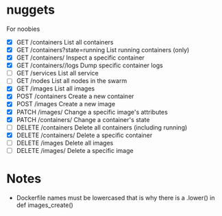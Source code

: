 # nuggets
For noobies

* [x] GET /containers                     	  List all containers
* [x] GET /containers?state=running       	  List running containers (only)
* [x] GET /containers/<id>	                  Inspect a specific container
* [x] GET /containers/<id>/logs	              Dump specific container logs
* [ ] GET /services		            	          List all service
* [ ] GET /nodes		            	            List all nodes in the swarm
* [x] GET /images		            	            List all images
* [x] POST /containers		            	      Create a new container
* [x] POST /images		            	          Create a new image
* [x] PATCH /images/<id>		            	    Change a specific image's attributes
* [x] PATCH /containers/<id>              	  Change a container's state
* [ ] DELETE /containers                  	  Delete all containers (including running)
* [x] DELETE /containers/<id> 	              Delete a specific container
* [ ] DELETE /images                      	  Delete all images
* [ ] DELETE /images/<id>		                  Delete a specific image

# Notes
- Dockerfile names must be lowercased that is why there is a .lower() in def images_create()
